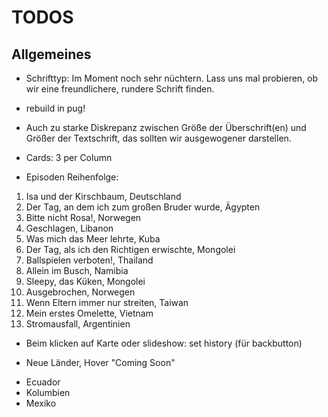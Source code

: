 # TODOS

## Allgemeines

* Schrifttyp: Im Moment noch sehr nüchtern. Lass uns mal probieren, ob wir eine freundlichere, rundere Schrift finden.
* rebuild in pug!
* Auch zu starke Diskrepanz zwischen Größe der Überschrift(en) und Größer der Textschrift, das sollten wir ausgewogener darstellen.

* Cards: 3 per Column


* Episoden Reihenfolge:
1. Isa und der Kirschbaum, Deutschland
2. Der Tag, an dem ich zum großen Bruder wurde, Ägypten
3. Bitte nicht Rosa!, Norwegen
4. Geschlagen, Libanon
5. Was mich das Meer lehrte, Kuba
6. Der Tag, als ich den Richtigen erwischte, Mongolei
7. Ballspielen verboten!, Thailand
8. Allein im Busch, Namibia
9. Sleepy, das Küken, Mongolei
10. Ausgebrochen, Norwegen
11. Wenn Eltern immer nur streiten, Taiwan
12. Mein erstes Omelette, Vietnam
13. Stromausfall, Argentinien


* Beim klicken auf Karte oder slideshow: set history (für backbutton)


* Neue Länder, Hover "Coming Soon"
- Ecuador
- Kolumbien
- Mexiko


 
